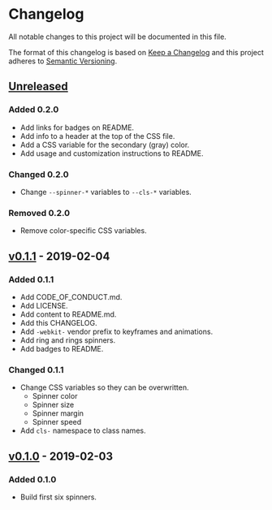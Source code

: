 # Changelog

All notable changes to this project will be documented in this file.

The format of this changelog is based on [Keep a Changelog](https://keepachangelog.com) and this project adheres to [Semantic Versioning](https://semver.org/).

## [Unreleased](https://github.com/nai888/css-loading-spinners/compare/v0.1.1...HEAD)

### Added 0.2.0

- Add links for badges on README.
- Add info to a header at the top of the CSS file.
- Add a CSS variable for the secondary (gray) color.
- Add usage and customization instructions to README.

### Changed 0.2.0

- Change `--spinner-*` variables to `--cls-*` variables.

### Removed 0.2.0

- Remove color-specific CSS variables.

## [v0.1.1](https://github.com/nai888/css-loading-spinners/compare/536da3a92b347a57f031c9dd7cae513d91b1f201...v0.1.1) - 2019-02-04

### Added 0.1.1

- Add CODE_OF_CONDUCT.md.
- Add LICENSE.
- Add content to README.md.
- Add this CHANGELOG.
- Add `-webkit-` vendor prefix to keyframes and animations.
- Add ring and rings spinners.
- Add badges to README.

### Changed 0.1.1

- Change CSS variables so they can be overwritten.
  - Spinner color
  - Spinner size
  - Spinner margin
  - Spinner speed
- Add `cls-` namespace to class names.

## [v0.1.0](https://github.com/nai888/css-loading-spinners/compare/536da3a92b347a57f031c9dd7cae513d91b1f201...1c0f28f03cb53ce48215d3fbe775d0802b29ec33) - 2019-02-03

### Added 0.1.0

- Build first six spinners.
